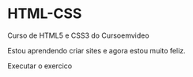 # HTML-CSS
 Curso de HTML5 e CSS3 do Cursoemvideo

Estou aprendendo criar sites e agora estou muito feliz.

<a hrf="https://wilsonjoseph01.github.io/html-css/exercicos/ex010/index.html">Executar o exercico